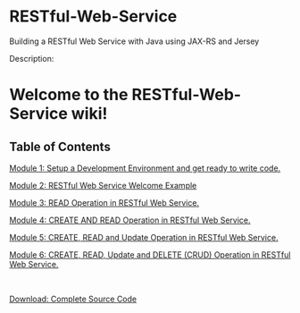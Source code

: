 # RESTful-Web-Service
Building a RESTful Web Service with Java using JAX-RS and Jersey

Description:

# Welcome to the RESTful-Web-Service wiki!

## Table of Contents

[Module 1: Setup a Development Environment and get ready to write code.](https://github.com/dineshmadhup/RESTful-Web-Service/wiki/Module--1:-Setup-a-Development-Environment)

[Module 2: RESTful Web Service Welcome Example](https://github.com/dineshmadhup/RESTful-Web-Service/wiki/Module-2:-Jersey-Welcome-Example)

[Module 3: READ Operation in RESTful Web Service.](https://github.com/dineshmadhup/RESTful-Web-Service/wiki/Module-3:-Product-Service-RESTful-Web-Service:-Read-Opeation)

[Module 4: CREATE AND READ Operation in RESTful Web Service.](https://github.com/dineshmadhup/RESTful-Web-Service/wiki/Module-4:-Product-Service-RESTful-Web-Service:-Create-Operation)

[Module 5: CREATE, READ and Update Operation in RESTful Web Service.](https://github.com/dineshmadhup/RESTful-Web-Service/wiki/Module-5:-Product-Service-RESTful-Web-Service:-Update-Operation)

[Module 6: CREATE, READ, Update and DELETE (CRUD) Operation in RESTful Web Service.](https://github.com/dineshmadhup/RESTful-Web-Service/wiki/Module-6:-product-Service-RESTful-Web-Service:-CRUD-Operation)

&nbsp;

[Download: Complete Source Code](https://github.com/dineshmadhup/RESTful-Web-Service)
